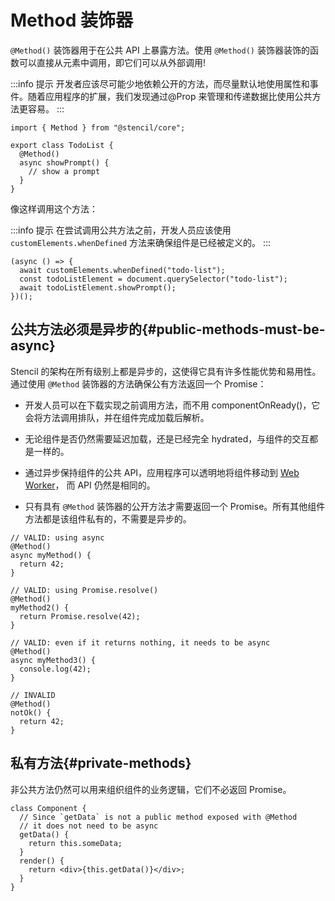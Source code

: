 # Method 装饰器

`@Method()` 装饰器用于在公共 API 上暴露方法。使用 `@Method()` 装饰器装饰的函数可以直接从元素中调用，即它们可以从外部调用!

:::info 提示
开发者应该尽可能少地依赖公开的方法，而尽量默认地使用属性和事件。随着应用程序的扩展，我们发现通过@Prop 来管理和传递数据比使用公共方法更容易。
:::

```tsx
import { Method } from "@stencil/core";

export class TodoList {
  @Method()
  async showPrompt() {
    // show a prompt
  }
}
```

像这样调用这个方法：

:::info 提示
在尝试调用公共方法之前，开发人员应该使用 `customElements.whenDefined` 方法来确保组件是已经被定义的。
:::

```tsx
(async () => {
  await customElements.whenDefined("todo-list");
  const todoListElement = document.querySelector("todo-list");
  await todoListElement.showPrompt();
})();
```

## 公共方法必须是异步的{#public-methods-must-be-async}

Stencil 的架构在所有级别上都是异步的，这使得它具有许多性能优势和易用性。通过使用 `@Method` 装饰器的方法确保公有方法返回一个 Promise：

- 开发人员可以在下载实现之前调用方法，而不用 componentOnReady()，它会将方法调用排队，并在组件完成加载后解析。

- 无论组件是否仍然需要延迟加载，还是已经完全 hydrated，与组件的交互都是一样的。

- 通过异步保持组件的公共 API，应用程序可以透明地将组件移动到 [Web Worker](https://developer.mozilla.org/en-US/docs/Web/API/Web_Workers_API)，
  而 API 仍然是相同的。

- 只有具有 `@Method` 装饰器的公开方法才需要返回一个 Promise。所有其他组件方法都是该组件私有的，不需要是异步的。

```tsx
// VALID: using async
@Method()
async myMethod() {
  return 42;
}

// VALID: using Promise.resolve()
@Method()
myMethod2() {
  return Promise.resolve(42);
}

// VALID: even if it returns nothing, it needs to be async
@Method()
async myMethod3() {
  console.log(42);
}

// INVALID
@Method()
notOk() {
  return 42;
}
```

## 私有方法{#private-methods}

非公共方法仍然可以用来组织组件的业务逻辑，它们不必返回 Promise。

```tsx
class Component {
  // Since `getData` is not a public method exposed with @Method
  // it does not need to be async
  getData() {
    return this.someData;
  }
  render() {
    return <div>{this.getData()}</div>;
  }
}
```
